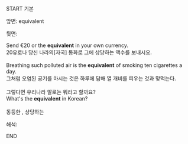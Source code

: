 START
기본

앞면:
equivalent


뒷면:
<div>Send €20 or the <strong>equivalent</strong> in your own currency. <br></div><div><div><div>20유로나 당신 나라의[자국] 통화로 그에 상당하는 액수를 보내시오.</div></div></div><div><br></div><div><div>Breathing such polluted air is the <strong>equivalent</strong> of smoking ten cigarettes a day. </div><div><div>그처럼 오염된 공기를 마시는 것은 하루에 담배 열 개비를 피우는 것과 맞먹는다.</div></div></div><div><br></div><div><div><div>그렇다면 우리나라 말로는 뭐라고 할까요?</div></div><div><div>What's the <strong>equivalent</strong> in Korean?</div></div></div><div><br></div><div>동등한 , 상당하는</div>


해석:

END